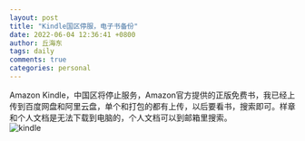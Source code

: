 ```yaml
---
layout: post
title: "Kindle国区停服，电子书备份"
date: 2022-06-04 12:36:41 +0800
author: 丘海东 
tags: daily
comments: true
categories: personal
---
```

Amazon Kindle，中国区将停止服务，Amazon官方提供的正版免费书，我已经上传到百度网盘和阿里云盘，单个和打包的都有上传，以后要看书，搜索即可。样章和个人文档是无法下载到电脑的，个人文档可以到邮箱里搜索。  
![kindle](http://r.photo.store.qq.com/psc?/V53xBhKC4JFvE03uTNAL1QWxNF3K6JJT/bqQfVz5yrrGYSXMvKr.cqZpIT8fRKwUi3x77tcE8lHZgdTrMb.rjCraz.msgOZBuDF2Lsg7frdcydzoapQvd3qa0ihoLnTlJOIzVctYNHFo!/r)  

